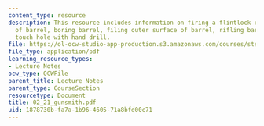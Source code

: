 ```yaml
---
content_type: resource
description: This resource includes information on firing a flintlock rifle, manufacture
  of barrel, boring barrel, filing outer surface of barrel, rifling barrel, and drilling
  touch hole with hand drill.
file: https://ol-ocw-studio-app-production.s3.amazonaws.com/courses/sts-001-technology-in-american-history-spring-2006/1878730bfa7a1b96460571a8bfd00c71_02_21_gunsmith.pdf
file_type: application/pdf
learning_resource_types:
- Lecture Notes
ocw_type: OCWFile
parent_title: Lecture Notes
parent_type: CourseSection
resourcetype: Document
title: 02_21_gunsmith.pdf
uid: 1878730b-fa7a-1b96-4605-71a8bfd00c71
---
```

